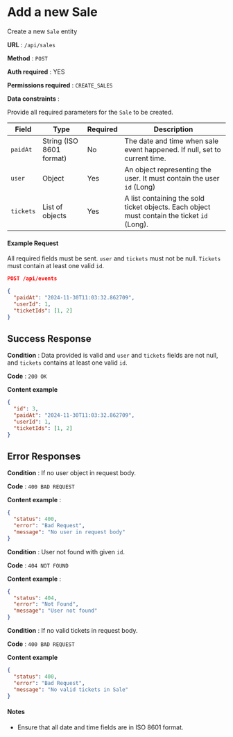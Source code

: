 # Add a new Sale

Create a new `Sale` entity

**URL** : `/api/sales`

**Method** : `POST`

**Auth required** : YES

**Permissions required** : `CREATE_SALES`

**Data constraints** :

Provide all required parameters for the `Sale` to be created.

| Field     | Type                     | Required | Description                                                                                 |
| --------- | ------------------------ | -------- | ------------------------------------------------------------------------------------------- |
| `paidAt`  | String (ISO 8601 format) | No       | The date and time when sale event happened. If null, set to current time.                   |
| `user`    | Object                   | Yes      | An object representing the user. It must contain the user `id` (Long)                       |
| `tickets` | List of objects          | Yes      | A list containing the sold ticket objects. Each object must contain the ticket `id` (Long). |

#### Example Request

All required fields must be sent. `user` and `tickets` must not be null. `Tickets` must contain at least one valid `id`.

```json
POST /api/events

{
  "paidAt": "2024-11-30T11:03:32.862709",
  "userId": 1,
  "ticketIds": [1, 2]
}
```

## Success Response

**Condition** : Data provided is valid and `user` and `tickets` fields are not null, and `tickets` contains at least one valid `id`.

**Code** : `200 OK`

**Content example**

```json
{
  "id": 3,
  "paidAt": "2024-11-30T11:03:32.862709",
  "userId": 1,
  "ticketIds": [1, 2]
}
```

## Error Responses

**Condition** : If no user object in request body.

**Code** : `400 BAD REQUEST`

**Content example** :

```json
{
  "status": 400,
  "error": "Bad Request",
  "message": "No user in request body"
}
```

**Condition** : User not found with given `id`.

**Code** : `404 NOT FOUND`

**Content example** :

```json
{
  "status": 404,
  "error": "Not Found",
  "message": "User not found"
}
```

**Condition** : If no valid tickets in request body.

**Code** : `400 BAD REQUEST`

**Content example**

```json
{
  "status": 400,
  "error": "Bad Request",
  "message": "No valid tickets in Sale"
}
```

#### Notes

- Ensure that all date and time fields are in ISO 8601 format.
